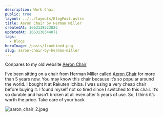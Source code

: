 ```yaml
---
description: Work Chair
public: true
layout: ../../layouts/BlogPost.astro
title: Aaron Chair by Herman Miller
createdAt: 1663138523826
updatedAt: 1663138544071
tags:
  - Blogs
heroImage: /posts/1combined.png
slug: aaron-chair-by-herman-miller
---
```


Conpares to my old website [Aeron Chair](https://amzn.to/3mzPwFZ)

I’ve been sitting on a chair from Herman Miller called [Aeron Chair](https://amzn.to/3mzPwFZ) for more than 5 years now. You may know this chair because it’s so popular around the world. I bought it at Rakuten Ichiba. I was using a very cheap chair before buying it. I found myself not so tired since I switched to this chair. It’s so durable and hasn’t broken at all even after 5 years of use. So, I think it’s worth the price. Take care of your back.

![aaron_chair_2.jpeg](/posts/aaron-chair-by-herman-miller_aaron-chair-2-jpeg.jpeg)
